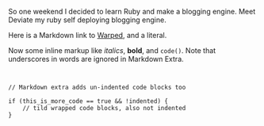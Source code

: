 So one weekend I decided to learn Ruby and make a blogging engine. Meet Deviate my ruby self deploying blogging engine.

Here is a Markdown link to [Warped](http://warpedvisions.org), and a literal. 

Now some inline markup like _italics_,  **bold**, and `code()`. Note that underscores in 
words are ignored in Markdown Extra.
<pre><code data-language="javascript">

// Markdown extra adds un-indented code blocks too

if (this_is_more_code == true && !indented) {
    // tild wrapped code blocks, also not indented
}
</code></pre>